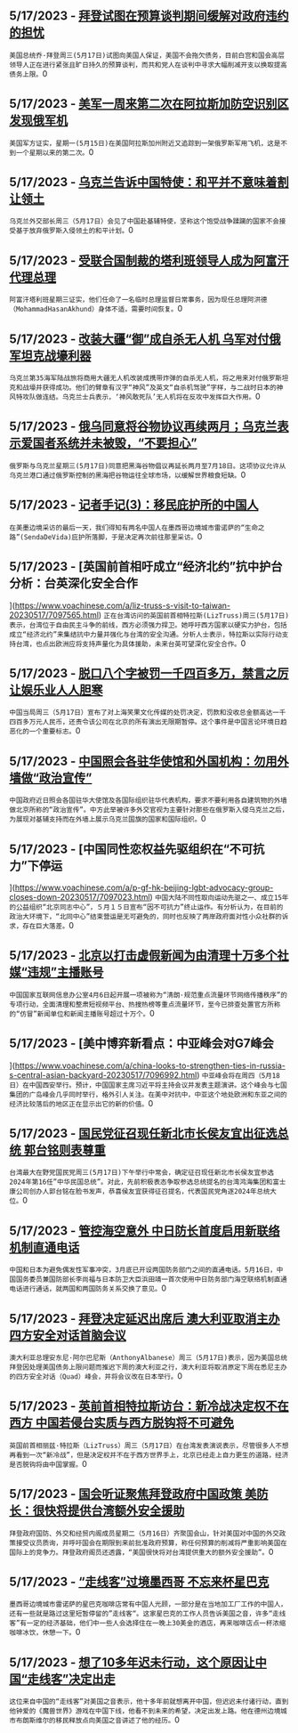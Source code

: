 
  ## 5/17/2023 - [拜登试图在预算谈判期间缓解对政府违约的担忧](https://www.voachinese.com/a/biden-tries-to-ease-fears-of-government-default-amid-budget-talks-20230517/7097764.html)
 ```美国总统乔·拜登周三(5月17日)试图向美国人保证，美国不会拖欠债务，目前白宫和国会高层领导人正在进行紧张且旷日持久的预算谈判，而共和党人在谈判中寻求大幅削减开支以换取提高债务上限。```0
  ## 5/17/2023 - [美军一周来第二次在阿拉斯加防空识别区发现俄军机](https://www.voachinese.com/a/us-military-intercepts-russian-military-aircraft-near-alaska-for-second-time-in-a-week-20230517/7097797.html)
 ```美国军方证实，星期一(5月15日)在美国阿拉斯加州附近又追踪到一架俄罗斯军用飞机，这是不到一个星期以来的第二次。```0
  ## 5/17/2023 - [乌克兰告诉中国特使：和平并不意味着割让领土](https://www.voachinese.com/a/peace-cannot-mean-ceding-territory-ukraine-tells-china-envoy-20230517/7097719.html)
 ```乌克兰外交部长周三（5月17日）会见了中国赴基辅特使，坚称这个饱受战争蹂躏的国家不会接受基于放弃俄罗斯入侵领土的和平计划。```0
  ## 5/17/2023 - [受联合国制裁的塔利班领导人成为阿富汗代理总理](https://www.voachinese.com/a/taliban-appoint-interim-pm-20230517/7097733.html)
 ```阿富汗塔利班星期三证实，他们任命了一名临时总理监督日常事务，因为现任总理阿洪德（MohammadHasanAkhund）身体不适，需要时间恢复。```0
  ## 5/17/2023 - [改装大疆“御”成自杀无人机  乌军对付俄军坦克战壕利器](https://www.voachinese.com/a/ukrainian-army-deploys-dji-drones-to-attack-russian-tanks-and-trenches-20230518/7097712.html)
 ```乌克兰第35海军陆战旅将商用大疆无人机改装成携带炸弹的自杀无人机，将之用来对付俄罗斯坦克和战壕并获得成功。他们的臂章有汉字“神风”及英文“自杀机驾驶”字样，与二战时日本的神风特攻队做连结。乌克兰士兵表示，‘神风敢死队’无人机将在反攻中发挥巨大作用。```0
  ## 5/17/2023 - [俄乌同意将谷物协议再续两月；乌克兰表示爱国者系统并未被毁，“不要担心”](https://www.voachinese.com/a/latest-in-ukraine-russia-ukraine-agree-to-60-day-extension-to-black-sea-grain-shipments-20230517/7097665.html)
 ```俄罗斯与乌克兰星期三(5月17日)同意把黑海谷物倡议再延长两月至7月18日。这项协议允许从乌克兰港口通过俄罗斯控制的黑海把谷物运往全球市场，以缓解世界粮食短缺。```0
  ## 5/17/2023 - [记者手记(3)：移民庇护所的中国人 ](https://www.voachinese.com/a/7097578.html)
 ```在美墨边境采访的最后一天，我们得知有两名中国人在墨西哥边境城市雷诺萨的“生命之路”(SendaDeVida)庇护所落脚，于是决定再次前往那里采访。```0
  ## 5/17/2023 - [英国前首相吁成立“经济北约”抗中护台　分析：台英深化安全合作



](https://www.voachinese.com/a/liz-truss-s-visit-to-taiwan-20230517/7097565.html)
 ```正在台湾访问的英国前首相特拉斯(LizTruss)周三(5月17日)表示，台湾位于自由民主斗争的前线，西方必须强力捍卫。她呼吁西方国家以硬实力护台，包括成立“经济北约”来集结抗中力量并强化与台湾的安全沟通。分析人士表示，特拉斯以实际行动支持台湾，也点出欧洲应将支持声量化为具体援助，未来台英可望深化安全合作。```0
  ## 5/17/2023 - [脱口八个字被罚一千四百多万，禁言之厉让娱乐业人人胆寒 ](https://www.voachinese.com/a/chinese-authorities-slap-comedy-firm-with-2-mln-fine-after-military-joke-20230517/7097013.html)
 ```中国当局周三（5月17日）宣布了对上海笑果文化传媒的处罚决定，罚款和没收总金额高达一千四百多万元人民币，还责令该公司在北京的所有演出无限期暂停。这个事件是中国言论环境日趋恶化的一个重要标志。```0
  ## 5/17/2023 - [中国照会各驻华使馆和外国机构：勿用外墙做“政治宣传”](https://www.voachinese.com/a/china-urges-embassies-to-remove-signs-showing-support-for-ukraine-20230517/7097228.html)
 ```中国政府近日照会各国驻华大使馆及各国际组织驻华代表机构，要求不要利用各自建筑物的外墙做北京所称的“政治宣传”。中方此举被许多外交官视为主要针对那些在俄罗斯入侵乌克兰之后，为展现对基辅支持而在外墙上展示乌克兰国旗的国家和国际组织。```0
  ## 5/17/2023 - [中国同性恋权益先驱组织在“不可抗力”下停运

 ](https://www.voachinese.com/a/p-gf-hk-beijing-lgbt-advocacy-group-closes-down-20230517/7097023.html)
 ```中国大陆不同性取向运动先驱之一、成立15年的公益组织“北京同志中心”，５月１５日宣布“因不可抗力”终止运作。有分析认为，在目前的政治大环境下，“北同中心”结束营运是无可避免的，同时也反映了两岸政府面对性小众社群的诉求，存在巨大落差。```0
  ## 5/17/2023 - [北京以打击虚假新闻为由清理十万多个社媒“违规”主播账号](https://www.voachinese.com/a/china-shuts-100-000-fake-news-social-media-accounts-20230517/7097068.html)
 ```中国国家互联网信息办公室4月6日起开展一项被称为“清朗·规范重点流量环节网络传播秩序”的专项行动，全面清理和整肃短视频平台、热搜热榜等重点流量环节，至今已排查处置官方所称的“仿冒”新闻单位和新闻主播账号超过十万个。```0
  ## 5/17/2023 - [美中博弈新看点：中亚峰会对G7峰会



](https://www.voachinese.com/a/china-looks-to-strengthen-ties-in-russia-s-central-asian-backyard-20230517/7096992.html)
 ```中亚峰会将在周四（5月18日）在中国西安举行。预计，中国国家主席习近平将主持会议并发表主题演讲。这个峰会与七国集团的广岛峰会几乎同时举行，格外引人关注。在美中对抗中，中亚这个地处欧洲和东亚之间的经济比较落后的地区正在显示出它的新的价值。```0
  ## 5/17/2023 - [国民党征召现任新北市长侯友宜出征选总统 郭台铭则表尊重](https://www.voachinese.com/a/kmt-presidential-election-20230517/7096846.html)
 ```台湾最大在野党国民党周三(5月17日)下午举行中常会，确定征召现任新北市长侯友宜参选2024年第16任”中华民国总统”。对此，先前积极表态争取参选总统提名的台湾鸿海集团和富士康公司创办人郭台铭在脸书发声，恭喜侯友宜获得征召提名，代表国民党角逐2024年总统大位。```0
  ## 5/17/2023 - [管控海空意外 中日防长首度启用新联络机制直通电话](https://www.voachinese.com/a/china-japan-military-dialogue-20230517/7096837.html)
 ```中国和日本为避免偶发性军事冲突，3月底已开设两国防务部门之间的直通电话。5月16日，中国国务委员兼国防部长李尚福与日本防卫大臣浜田靖一首次使用中日防务部门海空联络机制直通电话进行通话，就两国和两国防务关系交换了意见。```0
  ## 5/17/2023 - [拜登决定延迟出席后 澳大利亚取消主办四方安全对话首脑会议](https://www.voachinese.com/a/australia-cancels-hosting-quad-after-biden-cancellation-20230517/7096811.html)
 ```澳大利亚总理安东尼·阿尔巴尼斯（AnthonyAlbanese）周三（5月17日)表示，因为美国总统拜登因处理美国债务上限问题而推迟下周的澳大利亚之行，澳大利亚将取消原定下周在悉尼主办的四方安全对话（Quad）峰会，并将会议改在日本举行。```0
  ## 5/17/2023 - [英前首相特拉斯访台：新冷战决定权不在西方 中国若侵台实质与西方脱钩将不可避免](https://www.voachinese.com/a/liz-truss-china-new-cold-war-20230517/7096796.html)
 ```英国前首相丽兹·特拉斯（LizTruss）周三（5月17日）在台湾发表演说表示，尽管很多人不想再看到一次“新冷战”，但是决定权并不在于西方世界手上，北京已经走上自力更生的道路，经济是否脱钩将由中国掌握。```0
  ## 5/17/2023 - [国会听证聚焦拜登政府中国政策 美防长：很快将提供台湾额外安全援助 ](https://www.voachinese.com/a/us-senate-hearing-austin-taiwan-security-assistance-20230516/7096758.html)
 ```拜登政府国防、外交和经贸内阁成员星期二（5月16日）齐聚国会山，针对美国对中国的外交政策接受议员质询，并呼吁国会在期限到来前批准政府预算，称任何预算的削减将严重影响美国在国际上的竞争力。拜登政府阁员还透露，“美国很快将对台湾提供重大的额外安全援助”。```0
  ## 5/17/2023 - [“走线客”过境墨西哥 不忘来杯星巴克](https://www.voachinese.com/a/7096748.html)
 ```墨西哥边境城市雷诺萨的星巴克咖啡店常有中国人光顾，一部分是在当地加工厂工作的中国人，还有一些就是路过这里短暂停留的”走线客“。这家星巴克的工作人员告诉美国之音，许多“走线客”有一定的经济基础，他们中一些人会选择住在一晚上30美金的酒店，再来咖啡店点一杯浓缩咖啡冰饮，休憩一下。```0
  ## 5/17/2023 - [想了10多年迟未行动，这个原因让中国“走线客”决定出走](https://www.voachinese.com/a/7096740.html)
 ```这位来自中国的“走线客”对美国之音表示，他十多年前就想离开中国，但迟迟未付诸行动，直到他钟爱的《魔兽世界》游戏在中国下线，他看不到未来的希望，决定出发上路。他在德州边境城市布朗斯维尔的移民释放点向美国之音讲述了他的经历。```0